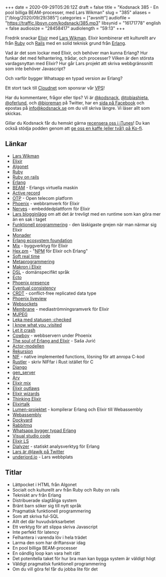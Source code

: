 +++
date = 2020-09-29T05:26:12Z
draft = false
title = "Kodsnack 385 - En pool billiga BEAM-processer, med Lars Wikman"
slug = "385"
aliases = ["/blog/2020/09/29/385"]
categories = ["avsnitt"]
audiofile = "https://traffic.libsyn.com/kodsnack/385.mp3"
libsynid = "16171778"
english = false
audiosize = "28458417"
audiolength = "59:13" 
+++

Fredrik snackar [Elixir](https://en.wikipedia.org/wiki/Elixir_%28programming_language%29) med [Lars Wikman](http://underjord.io/). Elixir kombinerar ett kulturellt arv från [Ruby](https://www.ruby-lang.org/en/) och [Rails](https://rubyonrails.org/) med en solid teknisk grund från [Erlang](https://www.erlang.org/).

Vad är det som lockar med Elixir, och behöver man kunna Erlang? Hur funkar det med felhantering, trådar, och processer? Vilken är den största vardagsnyttan med Elixir? Hur går Lars projekt att skriva webbgränssnitt som inte behöver Javascript?

Och varför bygger Whatsapp en typad version av Erlang?

Ett stort tack till [Cloudnet](http://www.cloudnet.se) som sponsrar vår [VPS](http://en.wikipedia.org/wiki/Virtual_private_server)!

Har du kommentarer, frågor eller tips? Vi är [@kodsnack](https://www.twitter.com/kodsnack), [@tobiashieta](https://www.twitter.com/tobiashieta), [@oferlund](https://www.twitter.com/oferlund), och [@bjoreman](https://www.twitter.com/bjoreman) på Twitter, har en [sida på Facebook](https://www.facebook.com/kodsnack) och epostas på [info@kodsnack.se](mailto:info@kodsnack.se) om du vill skriva längre. Vi läser allt som skickas.

Gillar du Kodsnack får du hemskt gärna [recensera oss i iTunes](http://itunes.apple.com/se/podcast/kodsnack/id561631498?l=en)! Du kan också stödja podden genom att <a href="https://ko-fi.com/kodsnack" rel="payment">ge oss en kaffe (eller två!) på Ko-fi</a>.

## Länkar ##
* [Lars Wikman](http://underjord.io/)
* [Elixir](https://en.wikipedia.org/wiki/Elixir_%28programming_language%29)
* [Algonet](https://sv.wikipedia.org/wiki/Algonet)
* [Ruby](https://www.ruby-lang.org/en/)
* [Ruby on rails](https://rubyonrails.org/)
* [Erlang](https://www.erlang.org/)
* [BEAM](https://en.wikipedia.org/wiki/BEAM_%28Erlang_virtual_machine%29) - Erlangs virtuella maskin
* [Active record](https://guides.rubyonrails.org/active_record_basics.html)
* [OTP](https://learnyousomeerlang.com/what-is-otp) - Open telecom platform
* [Phoenix](https://www.phoenixframework.org/) - webbramverk för Elixir
* [Nerves](https://www.nerves-project.org/) - embeddedplattform för Elixir
* [Lars blogginlägg](https://underjord.io/more-than-one-thing-at-a-time.html) om att det är trevligt med en runtime som kan göra mer än en sak i taget
* [Funktionell programmering](https://en.wikipedia.org/wiki/Functional_programming) - den läskigaste grejen när man närmar sig Elixir
* [Monader](https://en.wikipedia.org/wiki/Monad_%28functional_programming%29)
* [Erlang ecosystem foundation](http://erlef.org/)
* [Mix](https://hexdocs.pm/mix/Mix.html) - byggverktyg för Elixir
* [Hex.pm](https://hex.pm/) - "[NPM](https://www.npmjs.com/) för Elixir och Erlang"
* [Soft real time](https://users.soe.ucsc.edu/~sbrandt/courses/Winter00/290S/SRT.html)
* [Metaprogrammering](https://en.wikipedia.org/wiki/Metaprogramming)
* [Makron i Elixir](https://elixir-lang.org/getting-started/meta/macros.html)
* [DSL](https://en.wikipedia.org/wiki/Domain-specific_language) - domänspecifikt språk
* [Ecto](https://github.com/elixir-ecto/ecto)
* [Phoenix presence](https://hexdocs.pm/phoenix/Phoenix.Presence.html)
* [Eventual consistency](https://en.wikipedia.org/wiki/Eventual_consistency)
* [CRDT](https://en.wikipedia.org/wiki/Conflict-free_replicated_data_type) - conflict-free replicated data type
* [Phoenix liveview](https://github.com/phoenixframework/phoenix_live_view)
* [Websockets](https://en.wikipedia.org/wiki/WebSocket)
* [Membrane](https://www.membraneframework.org/) - mediaströmningsramverk för Elixir
* [MJPEG](https://en.wikipedia.org/wiki/Motion_JPEG)
* [Leka med statusen :checked](https://underjord.io/simple-solutions-ui-choices-without-js.html)
* [I know what you :visited](https://www.youtube.com/watch?v=LHu8rwLK5sA)
* [Let it crash](https://verraes.net/2014/12/erlang-let-it-crash/)
* [Cowboy](https://ninenines.eu/docs/en/cowboy/2.6/guide/introduction/) - webbservern under Phoenix
* [The soul of Erlang and Elixir](https://www.youtube.com/watch?v=JvBT4XBdoUE) - Saša Jurić
* [Actor-modellen](https://www.brianstorti.com/the-actor-model/)
* [Rekursion](https://en.wikipedia.org/wiki/Recursion_%28computer_science%29)
* [NIF](http://erlang.org/doc/tutorial/nif.html) - native implemented functions, lösning för att anropa C-kod
* [Rustler](https://github.com/rusterlium/rustler) - skriv NIFfar i Rust istället för C
* [Django](https://en.wikipedia.org/wiki/Django_%28web_framework%29)
* [gen_server](https://erlang.org/doc/man/gen_server.html)
* [Arv](https://en.wikipedia.org/wiki/Inheritance_%28object-oriented_programming%29)
* [Elixir mix](https://devchat.tv/podcasts/elixir-mix/)
* [Elixir outlaws](https://elixiroutlaws.com/)
* [Elixir wizards](https://smartlogic.io/podcast/elixir-wizards/)
* [Thinking Elixir](https://thinkingelixir.com/the-podcast/)
* [Elixirtalk](http://elixirtalk.com/)
* [Lumen-projektet](https://github.com/lumen/lumen) - kompilerar Erlang och Elixir till Webassembly
* [Webassembly](https://en.wikipedia.org/wiki/WebAssembly)
* [Dockyard](https://dockyard.com/)
* [Rabbitmq](https://www.rabbitmq.com/)
* [Whatsapp bygger typad Erlang](https://elixirforum.com/t/statically-typed-erlang-by-whatsapp-in-november/34291)
* [Visual studio code](https://en.wikipedia.org/wiki/Visual_Studio_Code)
* [Elixir LS](https://github.com/elixir-lsp/elixir-ls)
* [Dialyzer](https://erlang.org/doc/man/dialyzer.html) - statiskt analysverktyg för Erlang
* [Lars är @lawik på Twitter](https://twitter.com/lawik)
* [underjord.io](https://underjord.io/) - Lars webbplats

## Titlar ##
* Lättpocket i HTML från Algonet
* Socialt och kulturellt arv från Ruby och Ruby on rails
* Tekniskt arv från Erlang
* Distribuerade slagtåliga system
* Bränt barn söker sig till nytt språk
* Pragmatisk funktionell programmering
* Som att skriva ful-SQL
* Allt det där huvudvärksarbetet
* Ett verktyg för att slippa skriva Javascript
* Inte perfekt för latency
* Felhantera i varenda löv i hela trädet
* Larma den som har driftansvar idag
* En pool billiga BEAM-processer
* En oändlig loop kan vara helt rätt
* Det potenitella taket för hur bra man kan bygga system är väldigt högt
* Väldigt pragmatisk funktionell programmering
* Om du vill göra fel får du jobba lite för det